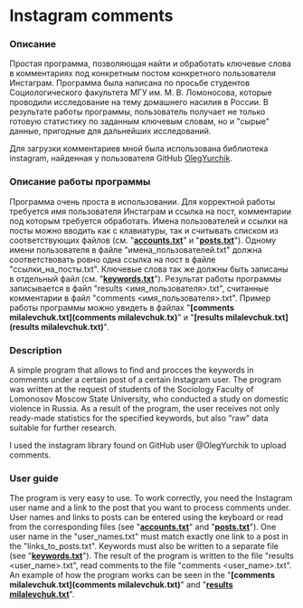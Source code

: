 # Instagram comments
### Описание
Простая программа, позволяющая найти и обработать ключевые слова в комментариях под конкретным постом конкретного пользователя Инстаграм. Программа была написана по просьбе студентов Социологического факультета МГУ им. М. В. Ломоносова, которые проводили исследование на тему домашнего насилия в России. В результате работы программы, пользователь получает не только готовую статистику по заданным ключевым словам, но и "сырые" данные, пригодные для дальнейших исследований.

Для загрузки комментариев мной была использована библиотека instagram, найденная у пользователя GitHub [OlegYurchik](https://OlegYurchik). 
### Описание работы программы
Программа очень проста в использовании. Для корректной работы требуется имя пользователя Инстаграм и ссылка на пост, комментарии под которым требуется обработать. Имена пользователей и ссылки на посты можно вводить как с клавиатуры, так и считывать списком из соответствующих файлов (см. "**[accounts.txt](accounts.txt)**" и "**[posts.txt](posts.txt)**"). Одному имени пользователя в файле "имена_пользователей.txt" должна соответствовать ровно одна ссылка на пост в файле "ссылки_на_посты.txt". Ключевые слова так же должны быть записаны в отдельный файл (см. "**[keywords.txt](keywords.txt)**"). Результат работы программы записывается в файл "results <имя_пользователя>.txt", считанные комментарии в файл "comments <имя_пользователя>.txt". Пример работы программы можно увидеть в файлах "**[comments milalevchuk.txt](comments milalevchuk.tx)**" и "**[results milalevchuk.txt](results milalevchuk.txt)**".

### Description
A simple program that allows to find and procces the keywords in comments under a certain post of a certain Instagram user. The program was written at the request of students of the Sociology Faculty of Lomonosov Moscow State University, who conducted a study on domestic violence in Russia. As a result of the program, the user receives not only ready-made statistics for the specified keywords, but also "raw" data suitable for further research.

I used the instagram library found on GitHub user @OlegYurchik to upload comments.
### User guide
The program is very easy to use. To work correctly, you need the Instagram user name and a link to the post that you want to process comments under. User names and links to posts can be entered using the keyboard or read from the corresponding files (see "**[accounts.txt](accounts.txt)**" and "**[posts.txt](posts.txt)**"). One user name in the "user_names.txt" must match exactly one link to a post in the "links_to_posts.txt". Keywords must also be written to a separate file (see "**[keywords.txt](keywords.txt)**"). The result of the program is written to the file "results <user_name>.txt", read comments to the file "comments <user_name>.txt". An example of how the program works can be seen in the "**[comments milalevchuk.txt](comments milalevchuk.txt)**" and "**[results milalevchuk.txt](results%20milalevchuk.txt)**".
